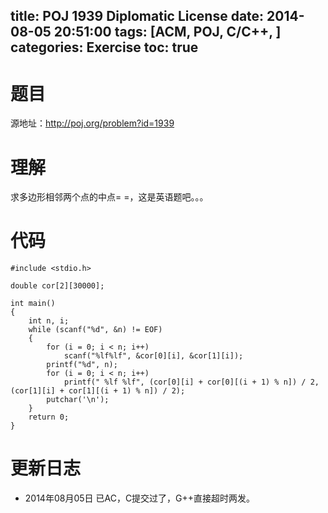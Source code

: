 ﻿title: POJ 1939 Diplomatic License
date: 2014-08-05 20:51:00
tags: [ACM, POJ, C/C++, ]
categories: Exercise
toc: true
---
# 题目
源地址：http://poj.org/problem?id=1939

# 理解
求多边形相邻两个点的中点= =，这是英语题吧。。。

<!-- more -->

# 代码
```
#include <stdio.h>

double cor[2][30000];

int main()
{
    int n, i;
    while (scanf("%d", &n) != EOF)
    {
        for (i = 0; i < n; i++)
            scanf("%lf%lf", &cor[0][i], &cor[1][i]);
        printf("%d", n);
        for (i = 0; i < n; i++)
            printf(" %lf %lf", (cor[0][i] + cor[0][(i + 1) % n]) / 2, (cor[1][i] + cor[1][(i + 1) % n]) / 2);
        putchar('\n');
    }
    return 0;
}
```
	
# 更新日志
- 2014年08月05日 已AC，C提交过了，G++直接超时两发。